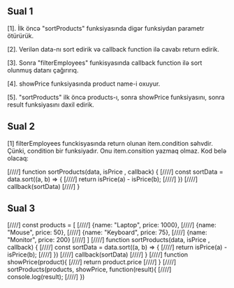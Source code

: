 ## Sual 1 ##


[1]. İlk öncə "sortProducts" funksiyasında digər funksiydan parametr ötürürük. 

[2]. Verilən data-nı sort edirik və callback function ilə cavabı return edirik.

[3]. Sonra  "filterEmployees" funkisyasında callback function ilə sort olunmuş datanı çağırırıq.

[4]. showPrice funksiyasında product name-i oxuyur.

[5]. "sortProducts" ilk öncə products-ı, sonra showPrice funksiyasını, sonra result funksiyasını daxil edirik.



## Sual 2 ##

[1] filterEmployees funckisyasında return olunan item.condition səhvdir. Çünki, condition bir funksiyadır. Onu item.consition yazmaq olmaz. Kod belə olacaq: 

[////] function sortProducts(data, isPrice , callback) {
[////]     const sortData = data.sort((a, b) => {
[////]         return isPrice(a) - isPrice(b);
[////]     })
[////]     callback(sortData)
[////] }


## Sual 3 ##

[////] const products = [
[////]     {name: "Laptop", price: 1000},
[////]     {name: "Mouse", price: 50},
[////]     {name: "Keyboard", price: 75},
[////]     {name: "Monitor", price: 200}
[////] ]
[////] function sortProducts(data, isPrice , callback) {
[////]     const sortData = data.sort((a, b) => {
[////]         return isPrice(a) - isPrice(b);
[////]     })
[////]     callback(sortData)
[////] }
[////] function showPrice(product){
[////]     return product.price
[////] }
[////] sortProducts(products, showPrice, function(result){
[////]     console.log(result);
[////] })